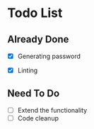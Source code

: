 # Todo List

## Already Done
- [x] Generating password
- [x] Linting


## Need To Do
- [ ] Extend the functionality
- [ ] Code cleanup